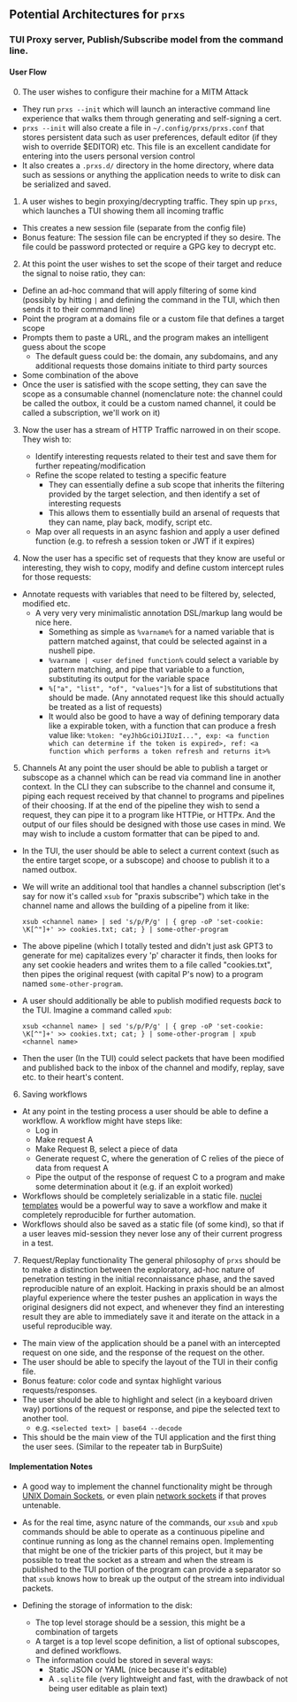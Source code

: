 ## Potential Architectures for `prxs`

### TUI Proxy server, Publish/Subscribe model from the command line.

#### User Flow
0. The user wishes to configure their machine for a MITM Attack
- They run `prxs --init` which will launch an interactive command line experience that walks them through generating and self-signing a cert.
- `prxs --init` will also create a file in `~/.config/prxs/prxs.conf` that stores persistent data such as user preferences, default editor (if they wish to override $EDITOR) etc. This file is an excellent candidate for entering into the users personal version control
- It also creates a `.prxs.d/` directory in the home directory, where data such as sessions or anything the application needs to write to disk can be serialized and saved. 

1. A user wishes to begin proxying/decrypting traffic. They spin up `prxs`, which launches a TUI showing them all incoming traffic
- This creates a new session file (separate from the config file)
- Bonus feature: The session file can be encrypted if they so desire. The file could be password protected or require a GPG key to decrypt etc.

2. At this point the user wishes to set the scope of their target and reduce the signal to noise ratio, they can:
  - Define an ad-hoc command that will apply filtering of some kind (possibly by hitting `|` and defining the command in the TUI, which then sends it to their command line)
  - Point the program at a domains file or a custom file that defines a target scope
  - Prompts them to paste a URL, and the program makes an intelligent guess about the scope
    - The default guess could be: the domain, any subdomains, and any additional requests those domains initiate to third party sources
  - Some combination of the above
  - Once the user is satisfied with the scope setting, they can save the scope as a consumable channel (nomenclature note: the channel could be called the outbox, it could be a custom named channel, it could be called a subscription, we'll work on it)

3. Now the user has a stream of HTTP Traffic narrowed in on their scope. They wish to:
   - Identify interesting requests related to their test and save them for further repeating/modification
   - Refine the scope related to testing a specific feature
     - They can essentially define a sub scope that inherits the filtering provided by the target selection, and then identify a set of interesting requests
     - This allows them to essentially build an arsenal of requests that they can name, play back, modify, script etc.
   - Map over all requests in an async fashion and apply a user defined function (e.g. to refresh a session token or JWT if it expires)


4. Now the user has a specific set of requests that they know are useful or interesting, they wish to copy, modify and define custom intercept rules for those requests:
- Annotate requests with variables that need to be filtered by, selected, modified etc.
  - A very very very minimalistic annotation DSL/markup lang would be nice here.
    - Something as simple as `%varname%` for a named variable that is pattern matched against, that could be selected against in a nushell pipe.
    - `%varname | <user defined function%` could select a variable by pattern matching, and pipe that variable to a function, substituting its output for the variable space
    - `%["a", "list", "of", "values"]%` for a list of substitutions that should be made. (Any annotated request like this should actually be treated as a list of requests)
    -   It would also be good to have a way of defining temporary data like a expirable token, with a function that can produce a fresh value like: `%token: "eyJhbGciOiJIUzI...", exp: <a function which can determine if the token is expired>, ref: <a function which performs a token refresh and returns it>%`

5. Channels
At any point the user should be able to publish a target or subscope as a channel which can be read via command line in another context. In the CLI they can subscribe to the channel and consume it, piping each request received by that channel to programs and pipelines of their choosing. If at the end of the pipeline they wish to send a request, they can pipe it to a program like HTTPie, or HTTPx. And the output of our files should be designed with those use cases in mind. We may wish to include a custom formatter that can be piped to and.

- In the TUI, the user should be able to select a current context (such as the entire target scope, or a subscope) and choose to publish it to a named outbox.
- We will write an additional tool that handles a channel subscription (let's say for now it's called `xsub` for "praxis subscribe") which take in the channel name and allows the building of a pipeline from it like:

    ```
    xsub <channel name> | sed 's/p/P/g' | { grep -oP 'set-cookie: \K[^"]+' >> cookies.txt; cat; } | some-other-program
    ```
    
- The above pipeline (which I totally tested and didn't just ask GPT3 to generate for me) capitalizes every 'p' character it finds, then looks for any set cookie headers and writes them to a file called "cookies.txt", then pipes the original request (with capital P's now) to a program named `some-other-program`.
- A user should additionally be able to publish modified requests *back* to the TUI. Imagine a command called `xpub`:

    ```
    xsub <channel name> | sed 's/p/P/g' | { grep -oP 'set-cookie: \K[^"]+' >> cookies.txt; cat; } | some-other-program | xpub <channel name>
    ```

- Then the user (In the TUI) could select packets that have been modified and published back to the inbox of the channel and modify, replay, save etc. to their heart's content.

6. Saving workflows
- At any point in the testing process a user should be able to define a workflow. A workflow might have steps like:
  - Log in
  - Make request A
  - Make Request B, select a piece of data
  - Generate request C, where the generation of C relies of the piece of data from request A
  - Pipe the output of the response of request C to a program and make some determination about it (e.g. if an exploit worked)
- Workflows should be completely serializable in a static file. [nuclei templates](https://docs.nuclei.sh/template-example/http/base-http) would be a powerful way to save a workflow and make it completely reproducible for further automation.
- Workflows should also be saved as a static file (of some kind), so that if a user leaves mid-session they never lose any of their current progress in a test.

7. Request/Replay functionality
The general philosophy of `prxs` should be to make a distinction between the exploratory, ad-hoc nature of penetration testing in the initial reconnaissance phase, and the saved reproducible nature of an exploit. Hacking in praxis should be an almost playful experience where the tester pushes an application in ways the original designers did not expect, and whenever they find an interesting result they are able to immediately save it and iterate on the attack in a useful reproducible way.

- The main view of the application should be a panel with an intercepted request on one side, and the response of the request on the other.
- The user should be able to specify the layout of the TUI in their config file.
- Bonus feature: color code and syntax highlight various requests/responses.
- The user should be able to highlight and select (in a keyboard driven way) portions of the request or response, and pipe the selected text to another tool.
  - e.g. `<selected text> | base64 --decode`
- This should be the main view of the TUI application and the first thing the user sees. (Similar to the repeater tab in BurpSuite)

#### Implementation Notes
- A good way to implement the channel functionality might be through [UNIX Domain Sockets](https://en.wikipedia.org/wiki/Unix_domain_socket), or even plain [network sockets](https://en.wikipedia.org/wiki/Network_socket) if that proves untenable.

- As for the real time, async nature of the commands, our `xsub` and `xpub` commands should be able to operate as a continuous pipeline and continue running as long as the channel remains open. Implementing that might be one of the trickier parts of this project, but it may be possible to treat the socket as a stream and when the stream is published to the TUI portion of the program can provide a separator so that `xsub` knows how to break up the output of the stream into individual packets.

- Defining the storage of information to the disk:
  - The top level storage should be a session, this might be a combination of targets
  - A target is a top level scope definition, a list of optional subscopes, and defined workflows.
  - The information could be stored in several ways:
    - Static JSON or YAML (nice because it's editable)
    - A `.sqlite` file (very lightweight and fast, with the drawback of not being user editable as plain text)
